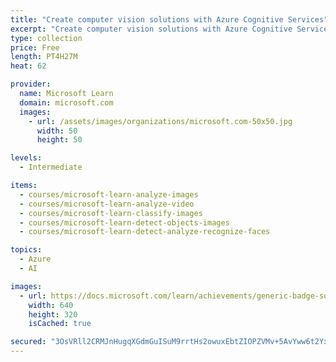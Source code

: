 ```yaml
---
title: "Create computer vision solutions with Azure Cognitive Services"
excerpt: "Create computer vision solutions with Azure Cognitive Services"
type: collection
price: Free
length: PT4H27M
heat: 62

provider:
  name: Microsoft Learn
  domain: microsoft.com
  images:
    - url: /assets/images/organizations/microsoft.com-50x50.jpg
      width: 50
      height: 50

levels:
  - Intermediate

items:
  - courses/microsoft-learn-analyze-images
  - courses/microsoft-learn-analyze-video
  - courses/microsoft-learn-classify-images
  - courses/microsoft-learn-detect-objects-images
  - courses/microsoft-learn-detect-analyze-recognize-faces

topics:
  - Azure
  - AI

images:
  - url: https://docs.microsoft.com/learn/achievements/generic-badge-social.png
    width: 640
    height: 320
    isCached: true

secured: "3OsVRll2CRMJnHugqXGdmGuISuM9rrtHs2owuxEbtZIOPZVMv+5AvYww6t2Yx94q2GtHY2r34dGrWZqPmlQ0t/Dzcrbf7Oxf2yppOiow4iE4YJ/lCudN1fEpsWWCEBSKlPnLxl/PAKrq1yBs8tARe8HgaRrVUz7jYjbdEywWhPPQ27of2LMHoHcUSDFY7BmUVa4R96WbRB1MDYxlHdiUFXD85TFiTxy1ktp1mExxRl9xPFdmG5UKwqQdUTglZUhGXzVgSSkBAYpix9cb5ANDmAaNFSRjEnWJRVkjoGmh/80emBb66r+IIg12NCFs1oY43U2OYKughDNRuF/0Teq+FLt5FDddG5ZwMLTunmmn0n4=;0JAH+PLb2m40k1qDbtgRfA=="
---
```


